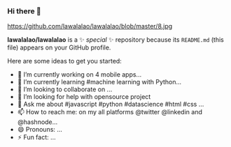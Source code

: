 ### Hi there 👋

https://github.com/lawalalao/lawalalao/blob/master/8.jpg

**lawalalao/lawalalao** is a ✨ _special_ ✨ repository because its `README.md` (this file) appears on your GitHub profile.

Here are some ideas to get you started:

- 🔭 I’m currently working on 4 mobile apps...
- 🌱 I’m currently learning #machine learning with Python...
- 👯 I’m looking to collaborate on ...
- 🤔 I’m looking for help with opensource project
- 💬 Ask me about  #javascript #python #datascience #html #css ...
- 📫 How to reach me: on my all platforms @twitter @linkedin and @hashnode...
- 😄 Pronouns: ...
- ⚡ Fun fact: ...

